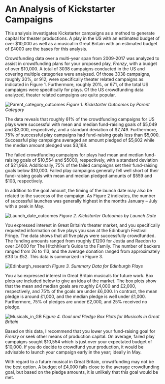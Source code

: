 # An Analysis of Kickstarter Campaigns

This analysis investigates Kickstarter campaigns as a method to generate capital for theater productions. A play in the US with an estimated budget of over $10,000 as well as a musical in Great Britain with an estimated budget of £4000 are the bases for this analysis.

Crowdfunding data over a multi-year span from 2009-2017 was analyzed to assist in crowdfunding plans for your proposed play, *Frenzy*, with a budget of over $10,000. A total of 3038 campaigns conducted in the US and covering multiple categories were analyzed. Of those 3038 campaigns, roughly 30%, or 912, were specifically theater related campaigns as indicated in Figure 1. Furthermore, roughly 20%, or 671, of the total US campaigns were specifically for plays. Of the US crowdfunding data analyzed, theater related campaigns are quite popular.

![Parent_category_outcomes](https://user-images.githubusercontent.com/78708856/108008362-33ec4380-6fce-11eb-9019-0e7e27bf76eb.png)
*Figure 1. Kickstarter Outcomes by Parent Category*

The data reveals that roughly 61% of the crowdfunding campaigns for US plays were successful with mean and median fund-raising goals of $5,049 and $3,000, respectively, and a standard deviation of $7,749. Furthermore, 75% of successful play campaigns had fund-raising goals less than $5,000. Successful play campaigns averaged an amount pledged of $5,602 while the median amount pledged was $3,168. 

The failed crowdfunding campaigns for plays had mean and median fund-raising goals of $10,554 and $5000, respectively, with a standard deviation of $21,968. Additionally, 75% of the failed campaigns set their fund-raising goals below $10,000. Failed play campaigns generally fell well short of their fund-raising goals with mean and median pledged amounts of $559 and $103, respectively.

In addition to the goal amount, the timing of the launch date may also be related to the success of the campaign. As Figure 2 indicates, the number of successful launches was generally highest in the months January – July with a peak in May.

![Launch_date_outcomes](https://user-images.githubusercontent.com/78708856/108008520-8594ce00-6fce-11eb-8677-027f7b3ecea6.png)
*Figure 2. Kickstarter Outcomes by Launch Date*

You expressed interest in Great Britain’s theater market, and you specifically requested information on five plays you saw at the Edinburgh Festival Fringe. The data shows that all five plays were successfully crowdfunded. The funding amounts ranged from roughly £1200 for Jestia and Raedon to over £4000 for The Hitchhiker’s Guide to the Family. The number of backers ranged from 26 to 113, and the average donation ranged from approximately £33 to £52. This data is summarized in Figure 3.

![Edinburgh_research](https://user-images.githubusercontent.com/78708856/108008526-89c0eb80-6fce-11eb-9e70-d0a406db1f90.png)
*Figure 3. Summary Data for Edinburgh Plays*

You also expressed interest in Great Britain musicals for future work. Box plots are included below to give an idea of the market. The box plots show that the mean and median goals are roughly £4,000 and £2,000, respectively, and 75% of the goals are under £6,000. In contrast, the mean pledge is around £1,000, and the median pledge is well under £1,000. Furthermore, 75% of pledges are under £2,000, and 25% received no pledge.

![Musicals_in_GB](https://user-images.githubusercontent.com/78708856/108008529-8c234580-6fce-11eb-899a-844407139fe4.png)
*Figure 4. Goal and Pledge Box Plots for Musicals in Great Britain*

Based on this data, I recommend that you lower your fund-raising goal for *Frenzy* or seek other means of production capital. On average, failed play campaigns sought $10,554 which is just over your expectated budget of $10,000. If you do decide to crowdfund your production, it would be advisable to launch your campaign early in the year; ideally in May.

With regard to a future musical in Great Britain, crowdfunding may not be the best option. A budget of £4,000 falls close to the average crowdfunding goal, but based on the pledge amounts, it is unlikely that this goal would be met. 

